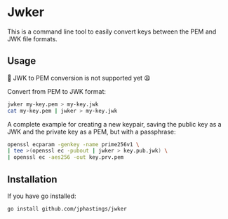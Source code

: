 # Jwker

This is a command line tool to easily convert keys between the PEM and JWK file formats.

## Usage

🚨 JWK to PEM conversion is not supported yet 😩

Convert from PEM to JWK format:

```bash
jwker my-key.pem > my-key.jwk
cat my-key.pem | jwker > my-key.jwk
```

A complete example for creating a new keypair, saving the public key as a JWK and the private key as a PEM, but with a passphrase:

```bash
openssl ecparam -genkey -name prime256v1 \
| tee >(openssl ec -pubout | jwker > key.pub.jwk) \
| openssl ec -aes256 -out key.prv.pem
```

## Installation

If you have go installed:

```bash
go install github.com/jphastings/jwker
```
